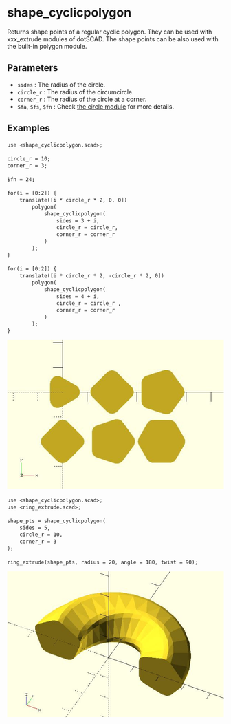 # shape_cyclicpolygon

Returns shape points of a regular cyclic polygon. They can be used with xxx_extrude modules of dotSCAD. The shape points can be also used with the built-in polygon module. 

## Parameters

- `sides` : The radius of the circle.
- `circle_r` : The radius of the circumcircle.
- `corner_r` : The radius of the circle at a corner.
- `$fa`, `$fs`, `$fn` : Check [the circle module](https://en.wikibooks.org/wiki/OpenSCAD_User_Manual/Using_the_2D_Subsystem#circle) for more details.

## Examples

    use <shape_cyclicpolygon.scad>;

    circle_r = 10;
    corner_r = 3;

    $fn = 24;

    for(i = [0:2]) {
        translate([i * circle_r * 2, 0, 0]) 
            polygon(
                shape_cyclicpolygon(
                    sides = 3 + i, 
                    circle_r = circle_r, 
                    corner_r = corner_r
                )
            );
    }

    for(i = [0:2]) {
        translate([i * circle_r * 2, -circle_r * 2, 0]) 
            polygon(
                shape_cyclicpolygon(
                    sides = 4 + i, 
                    circle_r = circle_r , 
                    corner_r = corner_r
                )
            );
    }

![shape_cyclicpolygon](images/lib-shape_cyclicpolygon-1.JPG)

    use <shape_cyclicpolygon.scad>;
    use <ring_extrude.scad>;

    shape_pts = shape_cyclicpolygon(
        sides = 5, 
        circle_r = 10, 
        corner_r = 3
    );

    ring_extrude(shape_pts, radius = 20, angle = 180, twist = 90);

![shape_cyclicpolygon](images/lib-shape_cyclicpolygon-2.JPG)
